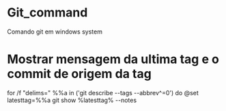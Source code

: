 # Git_command
Comando git em windows system

# Mostrar mensagem da ultima tag e o commit de origem da tag
for /f "delims=" %%a in ('git describe --tags --abbrev^=0') do @set latesttag=%%a
git show %latesttag% --notes
